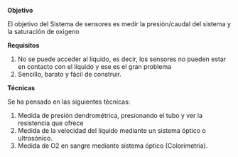**Objetivo**

El objetivo del Sistema de sensores es medir la presión/caudal del sistema y la saturación de oxigeno

**Requisitos**

1. No se puede acceder al líquido, es decir, los sensores no pueden estar en contacto con el líquido y ese es el gran problema
2. Sencillo, barato y fácil de construir.

**Técnicas**

Se ha pensado en las siguientes técnicas:

1. Medida de presión dendrométrica, presionando el tubo y ver la resistencia que ofrece
2. Medida de la velocidad del líquido mediante un sistema óptico o ultrasónico.
3. Medida de O2 en sangre mediante sistema óptico (Colorimetria).



